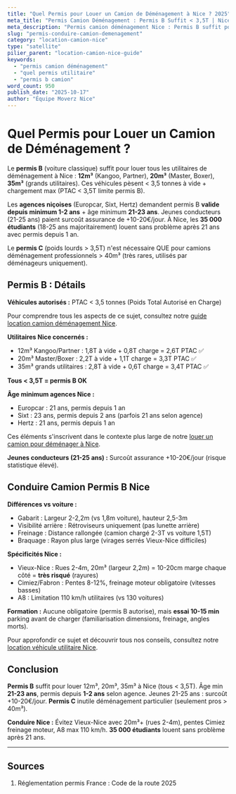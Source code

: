 ```yaml
---
title: "Quel Permis pour Louer un Camion de Déménagement à Nice ? 2025"
meta_title: "Permis Camion Déménagement : Permis B Suffit < 3,5T | Nice"
meta_description: "Permis camion déménagement Nice : Permis B suffit pour 12m³, 20m³, 35m³ (< 3,5T). Permis C si > 3,5T (rare déménagement). Guide complet."
slug: "permis-conduire-camion-demenagement"
category: "location-camion-nice"
type: "satellite"
pilier_parent: "location-camion-nice-guide"
keywords:
  - "permis camion déménagement"
  - "quel permis utilitaire"
  - "permis b camion"
word_count: 950
publish_date: "2025-10-17"
author: "Équipe Moverz Nice"
---
```


# Quel Permis pour Louer un Camion de Déménagement ?

Le **permis B** (voiture classique) suffit pour louer tous les utilitaires de déménagement à Nice : **12m³** (Kangoo, Partner), **20m³** (Master, Boxer), **35m³** (grands utilitaires). Ces véhicules pèsent < 3,5 tonnes à vide + chargement max (PTAC < 3,5T limite permis B).

Les **agences niçoises** (Europcar, Sixt, Hertz) demandent permis B **valide depuis minimum 1-2 ans** + âge minimum **21-23 ans**. Jeunes conducteurs (21-25 ans) paient surcoût assurance de +10-20€/jour. À Nice, les **35 000 étudiants** (18-25 ans majoritairement) louent sans problème après 21 ans avec permis depuis 1 an.

Le **permis C** (poids lourds > 3,5T) n'est nécessaire QUE pour camions déménagement professionnels > 40m³ (très rares, utilisés par déménageurs uniquement).

## Permis B : Détails

**Véhicules autorisés :** PTAC < 3,5 tonnes (Poids Total Autorisé en Charge)

Pour comprendre tous les aspects de ce sujet, consultez notre [guide location camion déménagement Nice](/blog/location-camion-demenagement-nice/location-camion-demenagement-nice-guide).


**Utilitaires Nice concernés :**
- 12m³ Kangoo/Partner : 1,8T à vide + 0,8T charge = 2,6T PTAC ✅
- 20m³ Master/Boxer : 2,2T à vide + 1,1T charge = 3,3T PTAC ✅
- 35m³ grands utilitaires : 2,8T à vide + 0,6T charge = 3,4T PTAC ✅

**Tous < 3,5T = permis B OK**

**Âge minimum agences Nice :**
- Europcar : 21 ans, permis depuis 1 an
- Sixt : 23 ans, permis depuis 2 ans (parfois 21 ans selon agence)
- Hertz : 21 ans, permis depuis 1 an

Ces éléments s'inscrivent dans le contexte plus large de notre [louer un camion pour déménager à Nice](/blog/location-camion-demenagement-nice/location-camion-demenagement-nice-guide).


**Jeunes conducteurs (21-25 ans) :** Surcoût assurance +10-20€/jour (risque statistique élevé).

## Conduire Camion Permis B Nice

**Différences vs voiture :**
- Gabarit : Largeur 2-2,2m (vs 1,8m voiture), hauteur 2,5-3m
- Visibilité arrière : Rétroviseurs uniquement (pas lunette arrière)
- Freinage : Distance rallongée (camion chargé 2-3T vs voiture 1,5T)
- Braquage : Rayon plus large (virages serrés Vieux-Nice difficiles)

**Spécificités Nice :**
- Vieux-Nice : Rues 2-4m, 20m³ (largeur 2,2m) = 10-20cm marge chaque côté = **très risqué** (rayures)
- Cimiez/Fabron : Pentes 8-12%, freinage moteur obligatoire (vitesses basses)
- A8 : Limitation 110 km/h utilitaires (vs 130 voitures)

**Formation :** Aucune obligatoire (permis B autorise), mais **essai 10-15 min** parking avant de charger (familiarisation dimensions, freinage, angles morts).


Pour approfondir ce sujet et découvrir tous nos conseils, consultez notre [location véhicule utilitaire Nice](/blog/location-camion-demenagement-nice/location-camion-demenagement-nice-guide).

## Conclusion

**Permis B** suffit pour louer 12m³, 20m³, 35m³ à Nice (tous < 3,5T). Âge min **21-23 ans**, permis depuis **1-2 ans** selon agence. Jeunes 21-25 ans : surcoût +10-20€/jour. **Permis C** inutile déménagement particulier (seulement pros > 40m³).

**Conduire Nice :** Évitez Vieux-Nice avec 20m³+ (rues 2-4m), pentes Cimiez freinage moteur, A8 max 110 km/h. **35 000 étudiants** louent sans problème après 21 ans.

---

## Sources

1. Réglementation permis France : Code de la route 2025


